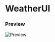 # WeatherUI

### Preview
![Preview](https://github.com/Azizbek-Mamarasulov/WeatherUI/blob/master/preview/preview.gif?raw=true)
